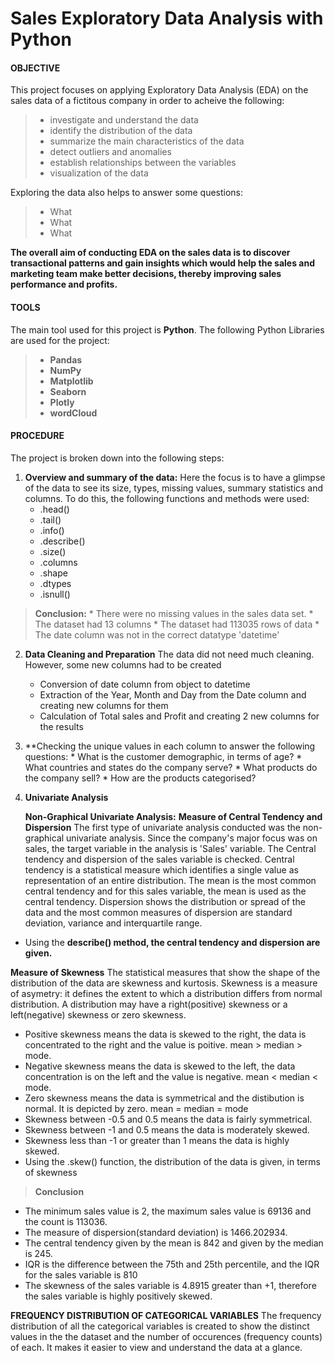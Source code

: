 # Sales Exploratory Data Analysis with Python

#### OBJECTIVE
This project focuses on applying Exploratory Data Analysis (EDA) on the sales data of a fictitous company in order to acheive the following:
> * investigate and understand the data
> * identify the distribution of the data
> * summarize the main characteristics of the data
> * detect outliers and anomalies
> * establish relationships between the variables
> * visualization of the data

Exploring the data also helps to answer some questions:
> * What
> * What
> * What
> 
**The overall aim of conducting EDA on the sales data is to discover transactional patterns and gain insights which would help the sales and marketing team make better decisions, thereby improving sales performance and profits.**

#### TOOLS
The main tool used for this project is **Python**. The following Python Libraries are used for the project:
> * **Pandas**
> * **NumPy**
> * **Matplotlib**
> * **Seaborn**
> * **Plotly**
> * **wordCloud**


#### PROCEDURE
The project is broken down into the following steps:

1.  **Overview and summary of the data:** 
    Here the focus is to have a glimpse of the data to see its size, types, missing values, summary statistics and columns. 
    To do this, the following functions and methods were used:
    * .head()
    * .tail()
    * .info()
    * .describe()
    * .size()
    * .columns
    * .shape
    * .dtypes
    * .isnull()
 > **Conclusion:**
    * There were no missing values in the sales data set.
    * The dataset had 13 columns
    * The dataset had 113035 rows of data
    * The date column was not in the correct datatype 'datetime'
   
  
 2. **Data Cleaning and Preparation**
    The data did not need much cleaning. However, some new columns had to be created
    * Conversion of date column from object to datetime
    * Extraction of the Year, Month and Day from the Date column and creating new columns for them
    * Calculation of Total sales and Profit and creating 2 new columns for the results
  
  3. **Checking the unique values in each column to answer the following questions:
    * What is the customer demographic, in terms of age?
    * What countries and states do the company serve?
    * What products do the company sell?
    * How are the products categorised?
   
  4. **Univariate Analysis**
  
       **Non-Graphical Univariate Analysis:**
 **Measure of Central Tendency and Dispersion**
The first type of univariate analysis conducted was the non-graphical univariate analysis.
Since the company's major focus was on sales, the target variable in the analysis is 'Sales' variable. The Central tendency and dispersion of the sales variable is checked. Central tendency is a statistical measure which identifies a single value as representation of an entire distribution. The mean is the most common central tendency and for this sales variable, the mean is used as the central tendency. Dispersion shows the distribution or spread of the data and the most common measures of dispersion are standard deviation, variance and interquartile range. 
   * Using the **describe() method, the central tendency and dispersion are given.**
  
  **Measure of Skewness**
  The statistical measures that show the shape of the distribution of the data are skewness and kurtosis. Skewness is a measure of asymetry: it defines the extent to which a distribution differs from normal distribution. A distribution may have a right(positive) skewness or a left(negative) skewness or zero skewness. 
  * Positive skewness means the data is skewed to the right, the data is concentrated to the right and the value is poitive. mean > median > mode.
  * Negative skewness means the data is skewed to the left, the data concentration is on the left and the value is negative. mean < median < mode.
  * Zero skewness means the data is symmetrical and the distibution is normal. It is depicted by zero. mean = median = mode
  * Skewness between -0.5 and 0.5 means the data is fairly symmetrical.
  * Skewness between -1 and 0.5 means the data is moderately skewed.
  * Skewness less than -1 or greater than 1 means the data is highly skewed.
  * Using the .skew() function, the distribution of the data is given, in terms of skewness
   
  > **Conclusion**
  * The minimum sales value is 2, the maximum sales value is 69136 and the count is 113036.
  * The measure of dispersion(standard deviation) is 1466.202934.
  * The central tendency given by the mean is 842 and given by the median is 245.
  * IQR is the difference between the 75th and 25th percentile, and the IQR for the sales variable is 810
  * The skewness of the sales variable is 4.8915 greater than +1, therefore the sales variable is highly positively skewed.

**FREQUENCY DISTRIBUTION OF CATEGORICAL VARIABLES**
The frequency distribution of all the categorical variables is created to show the distinct values in the the dataset and the number of occurences (frequency counts) of each. It makes it easier to view and understand the data at a glance.


    
    

    


